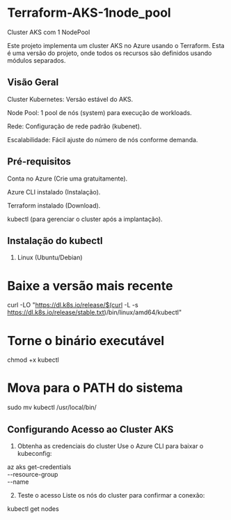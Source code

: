 # Terraform-AKS-1node_pool
Cluster AKS com 1 NodePool

Este projeto implementa um cluster AKS no Azure usando o Terraform. Esta é uma versão do projeto, onde todos os recursos são definidos usando módulos separados.

##  Visão Geral
Cluster Kubernetes: Versão estável do AKS.

Node Pool: 1 pool de nós (system) para execução de workloads.

Rede: Configuração de rede padrão (kubenet).

Escalabilidade: Fácil ajuste do número de nós conforme demanda.

## Pré-requisitos
Conta no Azure (Crie uma gratuitamente).

Azure CLI instalado (Instalação).

Terraform instalado (Download).

kubectl (para gerenciar o cluster após a implantação).

## Instalação do kubectl
1. Linux (Ubuntu/Debian)
# Baixe a versão mais recente
curl -LO "https://dl.k8s.io/release/$(curl -L -s https://dl.k8s.io/release/stable.txt)/bin/linux/amd64/kubectl"

# Torne o binário executável
chmod +x kubectl

# Mova para o PATH do sistema
sudo mv kubectl /usr/local/bin/

## Configurando Acesso ao Cluster AKS
1. Obtenha as credenciais do cluster
Use o Azure CLI para baixar o kubeconfig:

az aks get-credentials \
  --resource-group <nome-do-resource-group> \
  --name <nome-do-cluster-aks>

2. Teste o acesso
Liste os nós do cluster para confirmar a conexão:

kubectl get nodes







